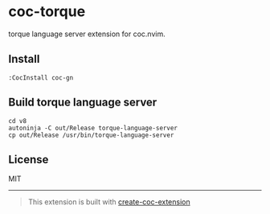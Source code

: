 # coc-torque

torque language server extension for coc.nvim.

## Install

`:CocInstall coc-gn`

## Build torque language server

```
cd v8
autoninja -C out/Release torque-language-server
cp out/Release /usr/bin/torque-language-server
```

## License

MIT

---

> This extension is built with [create-coc-extension](https://github.com/fannheyward/create-coc-extension)
